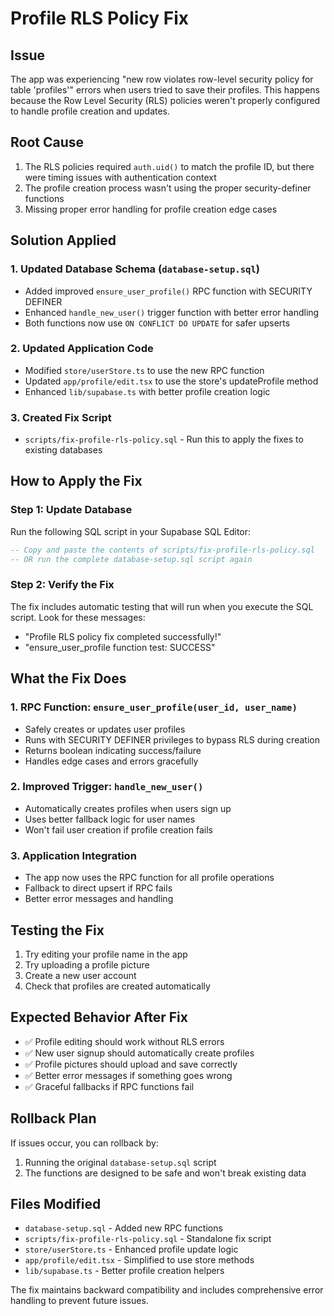 # Profile RLS Policy Fix

## Issue
The app was experiencing "new row violates row-level security policy for table 'profiles'" errors when users tried to save their profiles. This happens because the Row Level Security (RLS) policies weren't properly configured to handle profile creation and updates.

## Root Cause
1. The RLS policies required `auth.uid()` to match the profile ID, but there were timing issues with authentication context
2. The profile creation process wasn't using the proper security-definer functions
3. Missing proper error handling for profile creation edge cases

## Solution Applied

### 1. Updated Database Schema (`database-setup.sql`)
- Added improved `ensure_user_profile()` RPC function with SECURITY DEFINER
- Enhanced `handle_new_user()` trigger function with better error handling
- Both functions now use `ON CONFLICT DO UPDATE` for safer upserts

### 2. Updated Application Code
- Modified `store/userStore.ts` to use the new RPC function
- Updated `app/profile/edit.tsx` to use the store's updateProfile method
- Enhanced `lib/supabase.ts` with better profile creation logic

### 3. Created Fix Script
- `scripts/fix-profile-rls-policy.sql` - Run this to apply the fixes to existing databases

## How to Apply the Fix

### Step 1: Update Database
Run the following SQL script in your Supabase SQL Editor:

```sql
-- Copy and paste the contents of scripts/fix-profile-rls-policy.sql
-- OR run the complete database-setup.sql script again
```

### Step 2: Verify the Fix
The fix includes automatic testing that will run when you execute the SQL script. Look for these messages:
- "Profile RLS policy fix completed successfully!"
- "ensure_user_profile function test: SUCCESS"

## What the Fix Does

### 1. RPC Function: `ensure_user_profile(user_id, user_name)`
- Safely creates or updates user profiles
- Runs with SECURITY DEFINER privileges to bypass RLS during creation
- Returns boolean indicating success/failure
- Handles edge cases and errors gracefully

### 2. Improved Trigger: `handle_new_user()`
- Automatically creates profiles when users sign up
- Uses better fallback logic for user names
- Won't fail user creation if profile creation fails

### 3. Application Integration
- The app now uses the RPC function for all profile operations
- Fallback to direct upsert if RPC fails
- Better error messages and handling

## Testing the Fix

1. Try editing your profile name in the app
2. Try uploading a profile picture
3. Create a new user account
4. Check that profiles are created automatically

## Expected Behavior After Fix

- ✅ Profile editing should work without RLS errors
- ✅ New user signup should automatically create profiles
- ✅ Profile pictures should upload and save correctly
- ✅ Better error messages if something goes wrong
- ✅ Graceful fallbacks if RPC functions fail

## Rollback Plan

If issues occur, you can rollback by:
1. Running the original `database-setup.sql` script
2. The functions are designed to be safe and won't break existing data

## Files Modified

- `database-setup.sql` - Added new RPC functions
- `scripts/fix-profile-rls-policy.sql` - Standalone fix script
- `store/userStore.ts` - Enhanced profile update logic
- `app/profile/edit.tsx` - Simplified to use store methods
- `lib/supabase.ts` - Better profile creation helpers

The fix maintains backward compatibility and includes comprehensive error handling to prevent future issues.